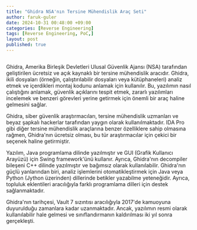 ```yaml
---
title: "Ghidra NSA'nın Tersine Mühendislik Araç Seti"
author: faruk-guler
date: 2024-10-31 00:48:00 +09:00
categories: [Reverse Engineering]
tags: [Reverse Engineering, PoC,]
layout: post
published: true
---
```


<!-- wp:gallery {"linkTo":"none"} -->
<figure class="wp-block-gallery has-nested-images columns-default is-cropped"><!-- wp:image {"id":11231,"sizeSlug":"large","linkDestination":"none"} -->
<figure class="wp-block-image size-large"><img src="https://farukguler.com/assets/post_images/ghidra.png?w=1024" alt="" class="wp-image-11231" /></figure>
<!-- /wp:image --></figure>
<!-- /wp:gallery -->

<!-- wp:paragraph -->
<p>Ghidra, Amerika Birleşik Devletleri Ulusal Güvenlik Ajansı (NSA) tarafından geliştirilen ücretsiz ve açık kaynaklı bir tersine mühendislik aracıdır. Ghidra, ikili dosyaları (örneğin, çalıştırılabilir dosyaları veya kütüphaneleri) analiz etmek ve içerdikleri montaj kodunu anlamak için kullanılır. Bu, yazılımın nasıl çalıştığını anlamak, güvenlik açıklarını tespit etmek, zararlı yazılımları incelemek ve benzeri görevleri yerine getirmek için önemli bir araç haline gelmesini sağlar.</p>
<!-- /wp:paragraph -->

<!-- wp:paragraph -->
<p>Ghidra, siber güvenlik araştırmacıları, tersine mühendislik uzmanları ve beyaz şapkalı hackerlar tarafından yaygın olarak kullanılmaktadır. IDA Pro gibi diğer tersine mühendislik araçlarına benzer özelliklere sahip olmasına rağmen, Ghidra'nın ücretsiz olması, bu tür araştırmacılar için çekici bir seçenek haline getirmiştir.</p>
<!-- /wp:paragraph -->

<!-- wp:paragraph -->
<p>Yazılım, Java programlama dilinde yazılmıştır ve GUI (Grafik Kullanıcı Arayüzü) için Swing framework'ünü kullanır. Ayrıca, Ghidra'nın decompiler bileşeni C++ dilinde yazılmıştır ve bağımsız olarak kullanılabilir. Ghidra'nın güçlü yanlarından biri, analiz işlemlerini otomatikleştirmek için Java veya Python (Jython üzerinden) dillerinde betikler yazabilme yeteneğidir. Ayrıca, topluluk eklentileri aracılığıyla farklı programlama dilleri için destek sağlanmaktadır.</p>
<!-- /wp:paragraph -->

<!-- wp:paragraph -->
<p>Ghidra'nın tarihçesi, Vault 7 sızıntısı aracılığıyla 2017'de kamuoyuna duyurulduğu zamanlara kadar uzanmaktadır. Ancak, yazılımın resmi olarak kullanılabilir hale gelmesi ve sınıflandırmanın kaldırılması iki yıl sonra gerçekleşti.</p>
<!-- /wp:paragraph -->
